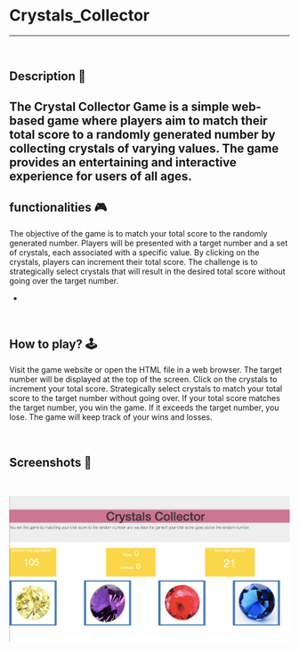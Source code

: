 # **Crystals_Collector** 
---

<br>

## **Description 📃**
The Crystal Collector Game is a simple web-based game where players aim to match their total score to a randomly generated number by collecting crystals of varying values. The game provides an entertaining and interactive experience for users of all ages.
- 

## **functionalities 🎮**
The objective of the game is to match your total score to the randomly generated number. Players will be presented with a target number and a set of crystals, each associated with a specific value. By clicking on the crystals, players can increment their total score. The challenge is to strategically select crystals that will result in the desired total score without going over the target number.

  
- 
<br>

## **How to play? 🕹️**
Visit the game website or open the HTML file in a web browser.
The target number will be displayed at the top of the screen.
Click on the crystals to increment your total score.
Strategically select crystals to match your total score to the target number without going over.
If your total score matches the target number, you win the game. If it exceeds the target number, you lose.
The game will keep track of your wins and losses.  

<br>

## **Screenshots 📸**

<br>

![image](../../assets/images/Crystals_Collector.png)

<br>
